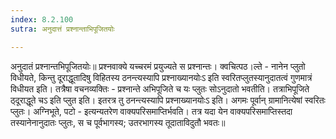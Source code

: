 ```yaml
---
index: 8.2.100
sutra: अनुदात्तं प्रश्नान्ताभिपूजितयोः

---
```

 अनुदातं प्रश्नान्तभिपूजितयोः॥ प्रश्नवाक्ये यच्चरमं प्रयुज्यते स प्रश्नान्तः। क्वचित्पठ।ल्ते - नानेन प्लुतो विधीयते, किन्तु दूराद्धूतादिषु विहितस्य ठनन्त्यस्यापि प्रश्नाख्यानयोःऽ इति स्वरितप्लुतस्यानुदातत्वं गुणमात्रं विधीयत इति। तत्रैषा वचनव्यक्तिः - प्रश्नान्ते अभिपूजिते च यः प्लुतः सोऽनुदातो भवतीति। तत्राभिपूजिते ठ्दूराद्धूते चऽ इति प्लुत इति। इतरत्र तु ठनन्त्यस्यापि प्रश्नाख्यानयोःऽ इति। अगमः पूर्वान् ग्रामानित्येषां स्वरितः प्लुतः। अग्निभूते, पटो - इत्यन्यतरेण वाक्यपरिसमाप्तिर्भवति। तत्र यदा येन वाक्यपरिसमाप्तिस्तदा तस्यानेनानुदातः प्लुतः, स च पूर्वभागस्य; उतरभागस्य तूदाताविदुतौ भवतः॥